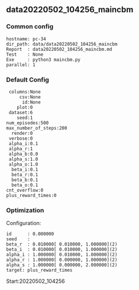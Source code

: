 ## data20220502_104256_maincbm
### Common config
```
hostname: pc-34
dir_path: data/data20220502_104256_maincbm
Report  : data20220502_104256_maincbm.md
Test    : None
Exe     : python3 maincbm.py 
parallel: 1
```
### Default Config
```
 columns:None
     csv:None
      id:None
    plot:0
 dataset:6
    seed:1
num_episodes:500
max_number_of_steps:200
  render:0
 verbose:0
 alpha_i:0.1
 alpha_r:1
 alpha_b:0.0
 alpha_s:1.0
 alpha_o:1.0
  beta_i:0.1
  beta_r:0.1
  beta_b:0.1
  beta_o:0.1
cnt_overflow:0
plus_reward_times:0
```
### Optimization 
Configuration:  
```
id      : 0.000000
seed    :
beta_r  : 0.010000[ 0.010000, 1.000000](2)
beta_i  : 0.010000[ 0.010000, 1.000000](2)
alpha_i : 1.000000[ 0.010000, 1.000000](2)
alpha_r : 1.000000[ 0.000000, 1.000000](2)
alpha_s : 1.000000[ 0.000000, 2.000000](2)
target: plus_reward_times 
```
Start:20220502_104256  
